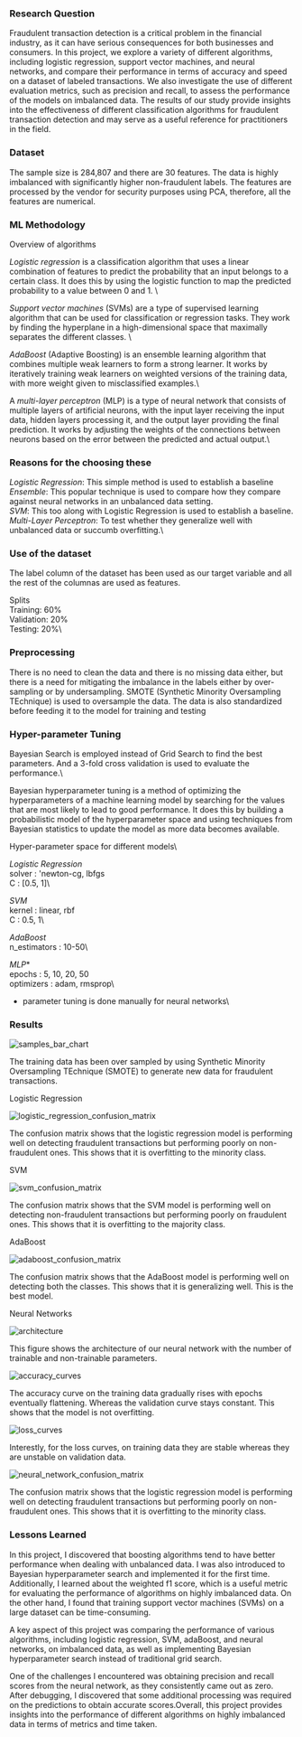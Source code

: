 ### Research Question

Fraudulent transaction detection is a critical problem in the financial industry, as it can have serious consequences for both businesses and consumers. In this project, we explore a variety of different algorithms, including logistic regression, support vector machines, and neural networks, and compare their performance in terms of accuracy and speed on a dataset of labeled transactions. We also investigate the use of different evaluation metrics, such as precision and recall, to assess the performance of the models on imbalanced data. The results of our study provide insights into the effectiveness of different classification algorithms for fraudulent transaction detection and may serve as a useful reference for practitioners in the field.

### Dataset

The sample size is 284,807 and there are 30 features. The data is highly imbalanced with significantly higher non-fraudulent labels. The features are processed by the vendor for security purposes using PCA, therefore, all the features are numerical.


### ML Methodology

Overview of algorithms

_Logistic regression_ is a classification algorithm that uses a linear combination of features to predict the probability that an input belongs to a certain class. It does this by using the logistic function to map the predicted probability to a value between 0 and 1. \

_Support vector machines_ (SVMs) are a type of supervised learning algorithm that can be used for classification or regression tasks. They work by finding the hyperplane in a high-dimensional space that maximally separates the different classes. \

_AdaBoost_ (Adaptive Boosting) is an ensemble learning algorithm that combines multiple weak learners to form a strong learner. It works by iteratively training weak learners on weighted versions of the training data, with more weight given to misclassified examples.\

A _multi-layer perceptron_ (MLP) is a type of neural network that consists of multiple layers of artificial neurons, with the input layer receiving the input data, hidden layers processing it, and the output layer providing the final prediction. It works by adjusting the weights of the connections between neurons based on the error between the predicted and actual output.\

### Reasons for the choosing these
_Logistic Regression_: This simple method is used to establish a baseline\
_Ensemble_: This popular technique is used to compare how they compare against neural networks in an unbalanced data setting.\
_SVM_: This too along with Logistic Regression is used to establish a baseline.\
_Multi-Layer Perceptron_: To test whether they generalize well with unbalanced data or
succumb overfitting.\

### Use of the dataset
The label column of the dataset has been used as our target variable and all the rest of the columnas are used as features.

Splits\
   Training: 60%\
   Validation: 20%\
   Testing: 20%\

### Preprocessing
There is no need to clean the data and there is no missing data either, but there is a need for mitigating the imbalance in the labels either by over-sampling or by undersampling. SMOTE (Synthetic Minority Oversampling TEchnique) is used to oversample the data. The data is also standardized before feeding it to the model for training and testing

### Hyper-parameter Tuning

Bayesian Search is employed instead of Grid Search to find the best parameters. And a 3-fold cross validation is used to evaluate the performance.\

Bayesian hyperparameter tuning is a method of optimizing the hyperparameters of a machine learning model by searching for the values that are most likely to lead to good performance. It does this by building a probabilistic model of the hyperparameter space and using techniques from Bayesian statistics to update the model as more data becomes available.


Hyper-parameter space for different models\

_Logistic Regression_\
solver : 'newton-cg, lbfgs\
C : [0.5, 1]\

_SVM_\
kernel : linear, rbf\
C : 0.5, 1\

_AdaBoost_\
n_estimators : 10-50\

_MLP_*\
epochs : 5, 10, 20, 50\
optimizers : adam, rmsprop\

* parameter tuning is done manually for neural networks\

### Results

![samples_bar_chart](https://github.com/saiganeshT/machine-learning/blob/main/miscellaneous/Fraud%20Detection/images/img1.png)

The training data has been over sampled by using Synthetic Minority Oversampling TEchnique (SMOTE) to generate new data for fraudulent transactions. 

Logistic Regression

![logistic_regression_confusion_matrix](https://github.com/saiganeshT/machine-learning/blob/main/miscellaneous/Fraud%20Detection/images/img2.png)

The confusion matrix shows that the logistic regression model is performing well on detecting fraudulent transactions but performing poorly on non-fraudulent ones. This shows that it is overfitting  to the minority class.


SVM

![svm_confusion_matrix](https://github.com/saiganeshT/machine-learning/blob/main/miscellaneous/Fraud%20Detection/images/img3.png)

The confusion matrix shows that the SVM model is performing well on detecting non-fraudulent transactions but performing poorly on fraudulent ones. This shows that it is overfitting to the majority class.


AdaBoost

![adaboost_confusion_matrix](https://github.com/saiganeshT/machine-learning/blob/main/miscellaneous/Fraud%20Detection/images/img4.png)

The confusion matrix shows that the AdaBoost model is performing well on detecting both the classes. This shows that it is generalizing well. This is the best model.

Neural Networks

![architecture](https://github.com/saiganeshT/machine-learning/blob/main/miscellaneous/Fraud%20Detection/images/img8.png)

This figure shows the architecture of our neural network with the number of trainable and non-trainable parameters.

![accuracy_curves](https://github.com/saiganeshT/machine-learning/blob/main/miscellaneous/Fraud%20Detection/images/img5.png)

The accuracy curve on the training data gradually rises with epochs eventually flattening. Whereas the validation curve stays constant. This shows that the model is not overfitting.

![loss_curves](https://github.com/saiganeshT/machine-learning/blob/main/miscellaneous/Fraud%20Detection/images/img6.png)

Interestly, for the loss curves, on training data they are stable whereas they are unstable on validation data.

![neural_network_confusion_matrix](https://github.com/saiganeshT/machine-learning/blob/main/miscellaneous/Fraud%20Detection/images/img7.png)


The confusion matrix shows that the logistic regression model is performing well on detecting fraudulent transactions but performing poorly on non-fraudulent ones. This shows that it is overfitting  to the minority class.

### Lessons Learned
In this project, I discovered that boosting algorithms tend to have better performance when dealing with unbalanced data. I was also introduced to Bayesian hyperparameter search and implemented it for the first time. Additionally, I learned about the weighted f1 score, which is a useful metric for evaluating the performance of algorithms on highly imbalanced data. On the other hand, I found that training support vector machines (SVMs) on a large dataset can be time-consuming.

A key aspect of this project was comparing the performance of various algorithms, including logistic regression, SVM, adaBoost, and neural networks, on imbalanced data, as well as implementing Bayesian hyperparameter search instead of traditional grid search.

One of the challenges I encountered was obtaining precision and recall scores from the neural network, as they consistently came out as zero. After debugging, I discovered that some additional processing was required on the predictions to obtain accurate scores.Overall, this project provides insights into the performance of different algorithms on highly imbalanced data in terms of metrics and time taken.
